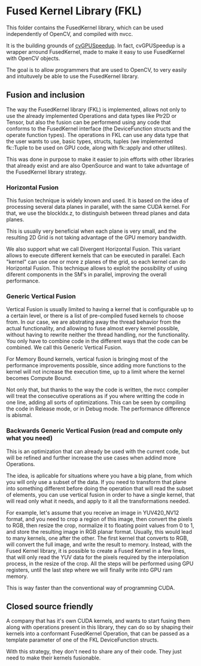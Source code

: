 # Fused Kernel Library (FKL)

This folder contains the FusedKernel library, which can be used independently of OpenCV, and compiled with nvcc.

It is the building grounds of [cvGPUSpeedup](https://github.com/morousg/cvGPUSpeedup). In fact, cvGPUSpeedup is a wrapper arround FusedKernel, made to make it easy to use FusedKernel with OpenCV objects.

The goal is to allow programmers that are used to OpenCV, to very easily and intuituvely be able to use the FusedKernel library.

## Fusion and inclusion

The way the FusedKernel library (FKL) is implemented, allows not only to use the already implemented Operations and data types like Ptr2D or Tensor, but also the fusion can be performend using any code that conforms to the FusedKernel interface (the DeviceFunction structs and the operate function types). The operations in FKL can use any data type that the user wants to use, basic types, structs, tuples (we implemented fk::Tuple to be used on GPU code, along with fk::apply and other utilites).

This was done in purpose to make it easier to join efforts with other libraries that already exist and are also OpenSource and want to take advantage of the FusedKernel library strategy.
### Horizontal Fusion

This fusion technique is widely known and used. It is based on the idea of processing several data planes in parallel, with the same CUDA kernel. For that, we use the blockIdx.z, to distinguish between thread planes and data planes.

This is usually very beneficial when each plane is very small, and the resulting 2D Grid is not taking advantage of the GPU memory bandwidth.

We also support what we call Divergent Horizontal Fusion. This variant allows to execute different kernels that can be executed in parallel. Each "kernel" can use one or more z planes of the grid, so each kernel can do Horizontal Fusion. This technique allows to exploit the possibility of using diferent components in the SM's in parallel, improving the overall performance.

### Generic Vertical Fusion

Vertical Fusion is usually limited to having a kernel that is configurable up to a certain level, or there is a list of pre-compiled fused kernels to choose from. In our case, we are abstrating away the thread behavior from the actual functionality, and allowing to fuse almost every kernel possible, without having to rewrite neither the thread handling, nor the functionality. You only have to combine code in the different ways that the code can be combined. We call this Generic Vertical Fusion.

For Memory Bound kernels, vertical fusion is bringing most of the performance improvements possible, since adding more functions to the kernel will not increase the execution time, up to a limit where the kernel becomes Compute Bound.

Not only that, but thanks to the way the code is written, the nvcc compiler will treat the consecutive operations as if you where writting the code in one line, adding all sorts of optimizations. This can be seen by compiling the code in Release mode, or in Debug mode. The performance difference is abismal.

### Backwards Generic Vertical Fusion (read and compute only what you need)

This is an optimization that can already be used with the current code, but will be refined and further increase the use cases when addind more Operations.

The idea, is aplicable for situations where you have a big plane, from which you will only use a subset of the data. If you need to transform that plane into something different before doing the operation that will read the subset of elements, you can use vertical fusion in order to have a single kernel, that will read only what it needs, and apply to it all the transformations needed.

For example, let's assume that you receive an image in YUV420_NV12 format, and you need to crop a region of this image, then convert the pixels to RGB, then resize the crop, normalize it to floating point values from 0 to 1, and store the resulting image in RGB planar format. Usually, this would lead to many kernels, one after the other. The first kernel that converts to RGB, will convert the full image, and write the result to memory. Instead, with the Fused Kernel library, it is possible to create a Fused Kernel in a few lines, that will only read the YUV data for the pixels required by the interpolation process, in the resize of the crop. All the steps will be performed using GPU registers, until the last step where we will finally write into GPU ram memory.

This is way faster than the conventional way of programming CUDA.

## Closed source friendly

A company that has it's own CUDA kernels, and wants to start fusing them along with operations present in this library, they can do so by shaping their kernels into a conformant FusedKernel Operation, that can be passed as a template parameter of one of the FKL DeviceFunction structs.

With this strategy, they don't need to share any of their code. They just need to make their kernels fusionable.
